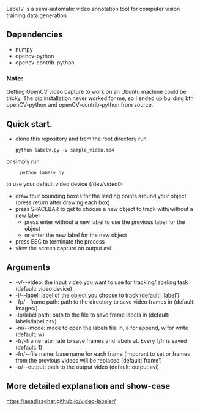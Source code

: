 LabelV is a semi-automatic video annotation tool for computer vision training data generation

## Dependencies
   - numpy
   - opencv-python
   - opencv-contrib-python

### Note:
   Getting OpenCV video capture to work on an Ubuntu machine could be tricky. The pip installation never worked for me, so I ended up building bth openCV-python and openCV-contrib-python from source. 

## Quick start.
   - clone this repository and from the root directory run
   
         python labelv.py -v sample_video.mp4
   
   or simply run
   
         python labelv.py
   
   to use your default video device (/dev/video0)

   - draw four bounding boxes for the leading points around your object (press return after drawing each box)
   - press SPACEBAR to get to choose a new object to track with/without a new label
     * press enter without a new label to use the previous label for the object
     * or enter the new label for the new object
   - press ESC to terminate the process
   - view the screen capture on output.avi

## Arguments
   * -v/--video: the input video you want to use for tracking/labeling task (default: video device)
   * -l/--label: label of the object you choose to track (default: 'label')
   * -fp/--frame path: path to the directory to save video frames in (default: Images/)
   * -lp/label path: path to the file to save frame labels in (default: labels/label.csv)
   * -m/--mode: mode to open the labels file in, a for append, w for write (default: w)
   * -fr/-frame rate: rate to save frames and labels at. Every 1/fr is saved (default: 1)
   * -fn/--file name: base name for each frame (imporant to set or frames from the previous videos will be replaced (default:'frame')
   * -o/--output: path to the output video (default: output.avi)

## More detailed explanation and show-case

   https://asadisaghar.github.io/video-labeler/
